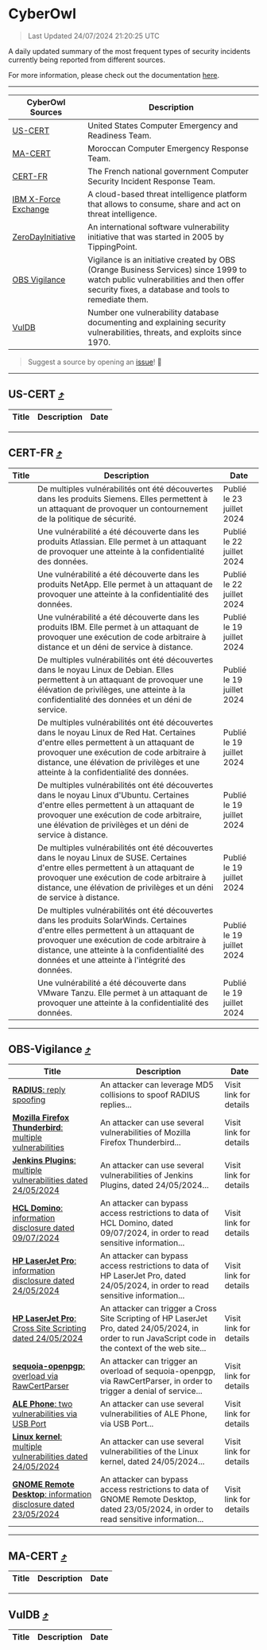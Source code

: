 
 <div id='top'></div>

# CyberOwl

 > Last Updated 24/07/2024 21:20:25 UTC
 
 A daily updated summary of the most frequent types of security incidents currently being reported from different sources.
 
 For more information, please check out the documentation [here](./docs/README.md).
 
 ---
 |CyberOwl Sources|Description|
 |---|---|
 |[US-CERT](#us-cert-arrow_heading_up)|United States Computer Emergency and Readiness Team.|
 |[MA-CERT](#ma-cert-arrow_heading_up)|Moroccan Computer Emergency Response Team.|
 |[CERT-FR](#cert-fr-arrow_heading_up)|The French national government Computer Security Incident Response Team.|
 |[IBM X-Force Exchange](#ibmcloud-arrow_heading_up)|A cloud-based threat intelligence platform that allows to consume, share and act on threat intelligence.|
 |[ZeroDayInitiative](#zerodayinitiative-arrow_heading_up)|An international software vulnerability initiative that was started in 2005 by TippingPoint.|
 |[OBS Vigilance](#obs-vigilance-arrow_heading_up)|Vigilance is an initiative created by OBS (Orange Business Services) since 1999 to watch public vulnerabilities and then offer security fixes, a database and tools to remediate them.|
 |[VulDB](#vuldb-arrow_heading_up)|Number one vulnerability database documenting and explaining security vulnerabilities, threats, and exploits since 1970.|
 
 > Suggest a source by opening an [issue](https://github.com/karimhabush/cyberowl/issues)! :raised_hands:
 ---

## US-CERT [:arrow_heading_up:](#cyberowl)

 |Title|Description|Date|
 |---|---|---|
 
 ---

## CERT-FR [:arrow_heading_up:](#cyberowl)

 |Title|Description|Date|
 |---|---|---|
 |[](https://www.cert.ssi.gouv.fr/avis/CERTFR-2024-AVI-0617/)|De multiples vulnérabilités ont été découvertes dans les produits Siemens. Elles permettent à un attaquant de provoquer un contournement de la politique de sécurité.|Publié le 23 juillet 2024|
 |[](https://www.cert.ssi.gouv.fr/avis/CERTFR-2024-AVI-0616/)|Une vulnérabilité a été découverte dans les produits Atlassian. Elle permet à un attaquant de provoquer une atteinte à la confidentialité des données.|Publié le 22 juillet 2024|
 |[](https://www.cert.ssi.gouv.fr/avis/CERTFR-2024-AVI-0615/)|Une vulnérabilité a été découverte dans les produits NetApp. Elle permet à un attaquant de provoquer une atteinte à la confidentialité des données.|Publié le 22 juillet 2024|
 |[](https://www.cert.ssi.gouv.fr/avis/CERTFR-2024-AVI-0614/)|Une vulnérabilité a été découverte dans les produits IBM. Elle permet à un attaquant de provoquer une exécution de code arbitraire à distance et un déni de service à distance.|Publié le 19 juillet 2024|
 |[](https://www.cert.ssi.gouv.fr/avis/CERTFR-2024-AVI-0613/)|De multiples vulnérabilités ont été découvertes dans le noyau Linux de Debian. Elles permettent à un attaquant de provoquer une élévation de privilèges, une atteinte à la confidentialité des données et un déni de service.|Publié le 19 juillet 2024|
 |[](https://www.cert.ssi.gouv.fr/avis/CERTFR-2024-AVI-0612/)|De multiples vulnérabilités ont été découvertes dans le noyau Linux de Red Hat. Certaines d'entre elles permettent à un attaquant de provoquer une exécution de code arbitraire à distance, une élévation de privilèges et une atteinte à la confidentialité des données.|Publié le 19 juillet 2024|
 |[](https://www.cert.ssi.gouv.fr/avis/CERTFR-2024-AVI-0611/)|De multiples vulnérabilités ont été découvertes dans le noyau Linux d'Ubuntu. Certaines d'entre elles permettent à un attaquant de provoquer une exécution de code arbitraire, une élévation de privilèges et un déni de service à distance.|Publié le 19 juillet 2024|
 |[](https://www.cert.ssi.gouv.fr/avis/CERTFR-2024-AVI-0610/)|De multiples vulnérabilités ont été découvertes dans le noyau Linux de SUSE. Certaines d'entre elles permettent à un attaquant de provoquer une exécution de code arbitraire à distance, une élévation de privilèges et un déni de service à distance.|Publié le 19 juillet 2024|
 |[](https://www.cert.ssi.gouv.fr/avis/CERTFR-2024-AVI-0609/)|De multiples vulnérabilités ont été découvertes dans les produits SolarWinds. Certaines d'entre elles permettent à un attaquant de provoquer une exécution de code arbitraire à distance, une atteinte à la confidentialité des données et une atteinte à l'intégrité des données.|Publié le 19 juillet 2024|
 |[](https://www.cert.ssi.gouv.fr/avis/CERTFR-2024-AVI-0608/)|Une vulnérabilité a été découverte dans VMware Tanzu. Elle permet à un attaquant de provoquer une atteinte à la confidentialité des données.|Publié le 19 juillet 2024|
 
 ---

## OBS-Vigilance [:arrow_heading_up:](#cyberowl)

 |Title|Description|Date|
 |---|---|---|
 |[<a href="https://vigilance.fr/vulnerability/RADIUS-reply-spoofing-44686" class="noirorange"><b>RADIUS</b>: reply spoofing</a>](https://vigilance.fr/vulnerability/RADIUS-reply-spoofing-44686)|An attacker can leverage MD5 collisions to spoof RADIUS replies...|Visit link for details|
 |[<a href="https://vigilance.fr/vulnerability/Mozilla-Firefox-Thunderbird-multiple-vulnerabilities-42695" class="noirorange"><b>Mozilla Firefox  Thunderbird</b>: multiple vulnerabilities</a>](https://vigilance.fr/vulnerability/Mozilla-Firefox-Thunderbird-multiple-vulnerabilities-42695)|An attacker can use several vulnerabilities of Mozilla Firefox  Thunderbird...|Visit link for details|
 |[<a href="https://vigilance.fr/vulnerability/Jenkins-Plugins-multiple-vulnerabilities-dated-24-05-2024-44389" class="noirorange"><b>Jenkins Plugins</b>: multiple vulnerabilities dated 24/05/2024</a>](https://vigilance.fr/vulnerability/Jenkins-Plugins-multiple-vulnerabilities-dated-24-05-2024-44389)|An attacker can use several vulnerabilities of Jenkins Plugins, dated 24/05/2024...|Visit link for details|
 |[<a href="https://vigilance.fr/vulnerability/HCL-Domino-information-disclosure-dated-09-07-2024-44682" class="noirorange"><b>HCL Domino</b>: information disclosure dated 09/07/2024</a>](https://vigilance.fr/vulnerability/HCL-Domino-information-disclosure-dated-09-07-2024-44682)|An attacker can bypass access restrictions to data of HCL Domino, dated 09/07/2024, in order to read sensitive information...|Visit link for details|
 |[<a href="https://vigilance.fr/vulnerability/HP-LaserJet-Pro-information-disclosure-dated-24-05-2024-44386" class="noirorange"><b>HP LaserJet Pro</b>: information disclosure dated 24/05/2024</a>](https://vigilance.fr/vulnerability/HP-LaserJet-Pro-information-disclosure-dated-24-05-2024-44386)|An attacker can bypass access restrictions to data of HP LaserJet Pro, dated 24/05/2024, in order to read sensitive information...|Visit link for details|
 |[<a href="https://vigilance.fr/vulnerability/HP-LaserJet-Pro-Cross-Site-Scripting-dated-24-05-2024-44385" class="noirorange"><b>HP LaserJet Pro</b>: Cross Site Scripting dated 24/05/2024</a>](https://vigilance.fr/vulnerability/HP-LaserJet-Pro-Cross-Site-Scripting-dated-24-05-2024-44385)|An attacker can trigger a Cross Site Scripting of HP LaserJet Pro, dated 24/05/2024, in order to run JavaScript code in the context of the web site...|Visit link for details|
 |[<a href="https://vigilance.fr/vulnerability/sequoia-openpgp-overload-via-RawCertParser-44677" class="noirorange"><b>sequoia-openpgp</b>: overload via RawCertParser</a>](https://vigilance.fr/vulnerability/sequoia-openpgp-overload-via-RawCertParser-44677)|An attacker can trigger an overload of sequoia-openpgp, via RawCertParser, in order to trigger a denial of service...|Visit link for details|
 |[<a href="https://vigilance.fr/vulnerability/ALE-Phone-two-vulnerabilities-via-USB-Port-44384" class="noirorange"><b>ALE Phone</b>: two vulnerabilities via USB Port</a>](https://vigilance.fr/vulnerability/ALE-Phone-two-vulnerabilities-via-USB-Port-44384)|An attacker can use several vulnerabilities of ALE Phone, via USB Port...|Visit link for details|
 |[<a href="https://vigilance.fr/vulnerability/Linux-kernel-multiple-vulnerabilities-dated-24-05-2024-44383" class="noirorange"><b>Linux kernel</b>: multiple vulnerabilities dated 24/05/2024</a>](https://vigilance.fr/vulnerability/Linux-kernel-multiple-vulnerabilities-dated-24-05-2024-44383)|An attacker can use several vulnerabilities of the Linux kernel, dated 24/05/2024...|Visit link for details|
 |[<a href="https://vigilance.fr/vulnerability/GNOME-Remote-Desktop-information-disclosure-dated-23-05-2024-44382" class="noirorange"><b>GNOME Remote Desktop</b>: information disclosure dated 23/05/2024</a>](https://vigilance.fr/vulnerability/GNOME-Remote-Desktop-information-disclosure-dated-23-05-2024-44382)|An attacker can bypass access restrictions to data of GNOME Remote Desktop, dated 23/05/2024, in order to read sensitive information...|Visit link for details|
 
 ---

## MA-CERT [:arrow_heading_up:](#cyberowl)

 |Title|Description|Date|
 |---|---|---|
 
 ---

## VulDB [:arrow_heading_up:](#cyberowl)

 |Title|Description|Date|
 |---|---|---|
 